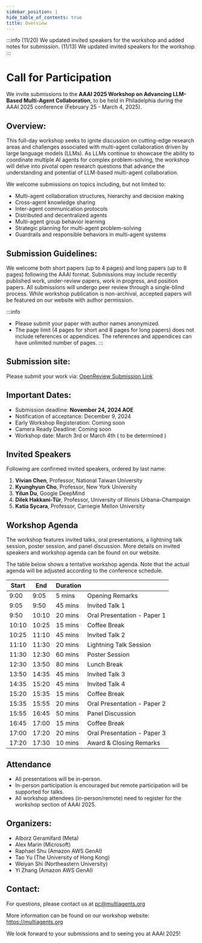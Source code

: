 ```yaml
---
sidebar_position: 1
hide_table_of_contents: true
title: Overview
---
```


:::info
(11/20) We updated invited speakers for the workshop and added notes for submission.
(11/13) We updated invited speakers for the workshop.
:::

# Call for Participation

We invite submissions to the **AAAI 2025 Workshop on Advancing LLM-Based Multi-Agent Collaboration**, to be held in Philadelphia during the AAAI 2025 conference (February 25 - March 4, 2025).

## Overview:
This full-day workshop seeks to ignite discussion on cutting-edge research areas and challenges associated with multi-agent collaboration driven by large language models (LLMs). As LLMs continue to showcase the ability to coordinate multiple AI agents for complex problem-solving, the workshop will delve into pivotal open research questions that advance the understanding and potential of LLM-based multi-agent collaboration.

We welcome submissions on topics including, but not limited to:

- Multi-agent collaboration structures, hierarchy and decision making
- Cross-agent knowledge sharing 
- Inter-agent communication protocols
- Distributed and decentralized agents
- Multi-agent group behavior learning
- Strategic planning for multi-agent problem-solving
- Guardrails and responsible behaviors in multi-agent systems

## Submission Guidelines:

We welcome both short papers (up to 4 pages) and long papers (up to 8 pages) following the AAAI format. Submissions may include recently published work, under-review papers, work in progress, and position papers. All submissions will undergo peer review through a single-blind process. While workshop publication is non-archival, accepted papers will be featured on our website with author permission.

:::info
- Please submit your paper with author names anonymized.
- The page limit (4 pages for short and 8 pages for long papers) does not include references or appendices. The references and appendices can have unlimited number of pages.
:::


## Submission site:
Please submit your work via: [OpenReview Submission Link](https://openreview.net/group?id=AAAI.org/2025/Workshop/WMAC)

## Important Dates:

- Submission deadline: **November 24, 2024 AOE**
- Notification of acceptance: December 9, 2024 
- Early Workshop Registeration: Coming soon
- Camera Ready Deadline: Coming soon
- Workshop date: March 3rd or March 4th ( to be determined )

## Invited Speakers

Following are confirmed invited speakers, ordered by last name:

1. **Vivian Chen**, Professor, National Taiwan University
2. **Kyunghyun Cho**, Professor, New York University
3. **Yilun Du**, Google DeepMind
4. **Dilek Hakkani-Tür**, Professor, University of Illinois Urbana-Champaign
5. **Katia Sycara**, Professor, Carnegie Mellon University

## Workshop Agenda
The workshop features invited talks, oral presentations, a lightning talk session, poster session, and panel discussion. More details on invited speakers and workshop agenda can be found on our website.

The table below shows a tentative workshop agenda. Note that the actual agenda will be adjusted according to the conference schedule.

| Start | End   | Duration |                          |
|-------|-------|----------|-------------------------------|
| 9:00  | 9:05  | 5 mins   | Opening Remarks               |
| 9:05  | 9:50  | 45 mins  | Invited Talk 1      |
| 9:50  | 10:10 | 20 mins  | Oral Presentation - Paper 1   |
| 10:10 | 10:25 | 15 mins  | Coffee Break                  |
| 10:25 | 11:10 | 45 mins  | Invited Talk  2      |
| 11:10 | 11:30 | 20 mins  | Lightning Talk Session        |
| 11:30 | 12:30 | 60 mins  | Poster Session                |
| 12:30 | 13:50 | 80 mins  | Lunch Break                   |
| 13:50 | 14:35 | 45 mins  | Invited Talk 3      |
| 14:35 | 15:20 | 45 mins  | Invited Talk 4      |
| 15:20 | 15:35 | 15 mins  | Coffee Break                  |
| 15:35 | 15:55 | 20 mins  | Oral Presentation - Paper 2   |
| 15:55 | 16:45 | 50 mins  | Panel Discussion              |
| 16:45 | 17:00 | 15 mins  | Coffee Break                  |
| 17:00 | 17:20 | 20 mins  | Oral Presentation - Paper 3   |
| 17:20 | 17:30 | 10 mins  | Award & Closing Remarks       |


## Attendance

- All presentations will be in-person. 
- In-person participation is encouraged but remote participation will be supported for talks. 
- All workshop attendees (in-person/remote) need to register for the workshop section of AAAI 2025. 

## Organizers:

- Alborz Geramifard (Meta)
- Alex Marin (Microsoft)
- Raphael Shu (Amazon AWS GenAI)
- Tao Yu (The University of Hong Kong)
- Weiyan Shi (Northeastern University)
- Yi Zhang (Amazon AWS GenAI)

## Contact:
For questions, please contact us at pc@multiagents.org

More information can be found on our workshop website: https://multiagents.org

We look forward to your submissions and to seeing you at AAAI 2025!